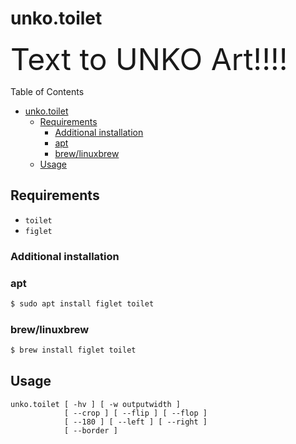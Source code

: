 # unko.toilet

<font size=7>Text to UNKO Art!!!!</font>

Table of Contents

<!--ts-->
* [unko.toilet](doc/unko.toilet.md#unkotoilet)
   * [Requirements](doc/unko.toilet.md#requirements)
      * [Additional installation](doc/unko.toilet.md#additional-installation)
      * [apt](doc/unko.toilet.md#apt)
      * [brew/linuxbrew](doc/unko.toilet.md#brewlinuxbrew)
   * [Usage](doc/unko.toilet.md#usage)

<!-- Created by https://github.com/ekalinin/github-markdown-toc -->
<!-- Added by: runner, at: Mon Apr 11 15:08:44 UTC 2022 -->

<!--te-->

## Requirements

- `toilet`
- `figlet`

### Additional installation

### apt

```sh
$ sudo apt install figlet toilet
```

### brew/linuxbrew

```sh
$ brew install figlet toilet
```

## Usage

```
unko.toilet [ -hv ] [ -w outputwidth ]
            [ --crop ] [ --flip ] [ --flop ]
            [ --180 ] [ --left ] [ --right ]
            [ --border ]
```
